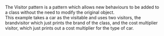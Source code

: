 The Visitor pattern is a pattern which allows new behaviours to be added to a
class without the need to modify the original object. \
This example takes a car as the visitable and uses two visitors, the 
brandvisitor which just prints the brand of the class, and the cost
multiplier visitor, which just prints out a cost multiplier for the type
of car.
